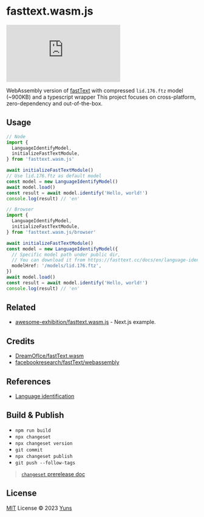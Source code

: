 # fasttext.wasm.js

[![NPM version](https://img.shields.io/npm/v/fasttext.wasm.js?color=a1b858&label=)](https://www.npmjs.com/package/fasttext.wasm.js)

WebAssembly version of [fastText](https://github.com/facebookresearch/fastText/) with compressed `lid.176.ftz` model (~900KB) and a typescript wrapper This project focuses on cross-platform, zero-dependency and out-of-the-box.

## Usage

```ts
// Node
import {
  LanguageIdentifyModel,
  initializeFastTextModule,
} from 'fasttext.wasm.js'

await initializeFastTextModule()
// Use lid.176.ftz as default model
const model = new LanguageIdentifyModel()
await model.load()
const result = await model.identify('Hello, world!')
console.log(result) // 'en'
```

```ts
// Browser
import {
  LanguageIdentifyModel,
  initializeFastTextModule,
} from 'fasttext.wasm.js/browser'

await initializeFastTextModule()
const model = new LanguageIdentifyModel({
  // Specific model path under public dir,
  // You can download it from https://fasttext.cc/docs/en/language-identification.html
  modelHref: '/models/lid.176.ftz',
})
await model.load()
const result = await model.identify('Hello, world!')
console.log(result) // 'en'
```

## Related

- [awesome-exhibition/fasttext.wasm.js](https://awesome-exhibition.vercel.app/awesome/fasttext.wasm.js) - Next.js example.

## Credits

- [DreamOfIce/fastText.wasm](https://github.com/DreamOfIce/fastText.wasm)
- [facebookresearch/fastText/webassembly](https://github.com/facebookresearch/fastText/tree/main/webassembly)

## References

- [Language identification](https://fasttext.cc/blog/2017/10/02/blog-post.html)

## Build & Publish

- `npm run build`
- `npx changeset`
- `npx changeset version`
- `git commit`
- `npx changeset publish`
- `git push --follow-tags`

> [`changeset` prerelease doc](https://github.com/changesets/changesets/blob/main/docs/prereleases.md)

## License

[MIT](./LICENSE) License © 2023 [Yuns](https://github.com/yunsii)
